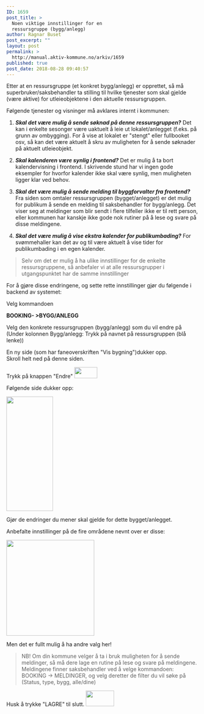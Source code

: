 ```yaml
---
ID: 1659
post_title: >
  Noen viktige innstillinger for en
  ressursgruppe (bygg/anlegg)
author: Ragnar Buset
post_excerpt: ""
layout: post
permalink: >
  http://manual.aktiv-kommune.no/arkiv/1659
published: true
post_date: 2018-08-28 09:40:57
---
```

Etter at en ressursgruppe (et konkret bygg/anlegg) er opprettet, så må superbruker/saksbehandler ta stilling til hvilke tjenester som skal gjelde (være aktive) for utleieobjektene i den aktuelle ressursgruppen.

Følgende tjenester og visninger må avklares internt i kommunen:

1. <em><strong>Skal det være mulig å sende søknad på denne ressursgruppen?</strong></em> Det kan i enkelte sesonger være uaktuelt å leie ut lokalet/anlegget (f.eks. på grunn av ombygging). For å vise at lokalet er "stengt" eller fullbooket osv, så kan det være aktuelt å skru av muligheten for å sende søknader på aktuelt utleieobjekt.

2. <em><strong>Skal kalenderen være synlig i frontend?</strong></em> Det er mulig å ta bort kalendervisning i frontend. I skrivende stund har vi ingen gode eksempler for hvorfor kalender ikke skal være synlig, men muligheten ligger klar ved behov.

3. <em><strong>Skal det være mulig å sende melding til byggforvalter fra frontend?</strong></em> Fra siden som omtaler ressursgruppen (bygget/anlegget) er det mulig for publikum å sende en melding til saksbehandler for bygg/anlegg. Det viser seg at meldinger som blir sendt i flere tilfeller ikke er til rett person, eller kommunen har kanskje ikke gode nok rutiner på å lese og svare på disse meldingene.

4. <em><strong>Skal det være mulig å vise ekstra kalender for publikumbading?</strong></em> For svømmehaller kan det av og til være aktuelt å vise tider for publikumbading i en egen kalender.

> Selv om det er mulig å ha ulike innstillinger for de enkelte ressursgruppene, så anbefaler vi at alle ressursgrupper i utgangspunktet har de samme innstillinger


For å gjøre disse endringene, og sette rette innstillinger gjør du følgende i backend av systemet:

Velg kommandoen

<strong>BOOKING- >BYGG/ANLEGG</strong>

Velg den konkrete ressursgruppen (bygg/anlegg) som du vil endre på (Under kolonnen Bygg/anlegg: Trykk på navnet på ressursgruppen (blå lenke))

En ny side (som har faneoverskriften "Vis bygning")dukker opp.  
Skroll helt ned på denne siden.

Trykk på knappen "Endre"
<img src="http://manual.aktiv-kommune.no/wp-content/uploads/2018/08/Skjermbilde-av-Endre-knapp-blåfarga.png" alt="" width="60" height="29" class="alignnone size-full wp-image-1664" />

Følgende side dukker opp:

<img src="http://manual.aktiv-kommune.no/wp-content/uploads/2018/08/Endre-bygg-anlegg-innstillinger-del-3-122x300.png" alt="" width="122" height="300" class="alignnone size-medium wp-image-1667" />

Gjør de endringer du mener skal gjelde for dette bygget/anlegget.

Anbefalte innstillinger på de fire områdene nevnt over er disse:

<img src="http://manual.aktiv-kommune.no/wp-content/uploads/2018/08/Endre-bygg-anlegg-innstillinger-del-2.png" alt="" width="230" height="251" class="alignnone size-full wp-image-1668" />

Men det er fullt mulig å ha andre valg her!

>NB! Om din kommune velger å ta i bruk muligheten for å sende meldinger, så må dere lage en rutine  på lese og svare på meldingene. Meldingene finner saksbehandler ved å velge kommandoen: BOOKING -> MELDINGER, og velg deretter de filter du vil søke på (Status, type, bygg, alle/dine)

Husk å trykke "LAGRE" til slutt.
<img src="http://manual.aktiv-kommune.no/wp-content/uploads/2017/12/lagre.png" alt="" width="74" height="41" class="alignnone size-full wp-image-460" />